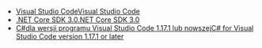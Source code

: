 * [<span data-ttu-id="1a1b8-101">Visual Studio Code</span><span class="sxs-lookup"><span data-stu-id="1a1b8-101">Visual Studio Code</span></span>](https://code.visualstudio.com/)
* [<span data-ttu-id="1a1b8-102">.NET Core SDK 3.0</span><span class="sxs-lookup"><span data-stu-id="1a1b8-102">.NET Core SDK 3.0</span></span>](https://dotnet.microsoft.com/download/dotnet-core/3.0)
* [<span data-ttu-id="1a1b8-103">C#dla wersji programu Visual Studio Code 1.17.1 lub nowszej</span><span class="sxs-lookup"><span data-stu-id="1a1b8-103">C# for Visual Studio Code version 1.17.1 or later</span></span>](https://marketplace.visualstudio.com/items?itemName=ms-vscode.csharp)